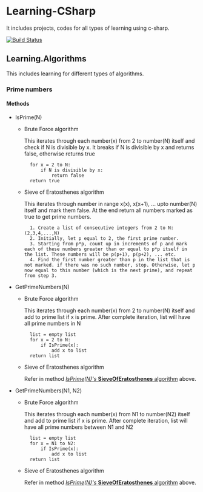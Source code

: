 # Learning-CSharp
It includes projects, codes for all types of learning using c-sharp. 

[![Build Status](https://dev.azure.com/agarwalpeeush/Learning/_apis/build/status/agarwal-peeush.Learning?branchName=master)](https://dev.azure.com/agarwalpeeush/Learning/_build/latest?definitionId=1&branchName=master)

## Learning.Algorithms
This includes learning for different types of algorithms. 

### Prime numbers

#### Methods
+ IsPrime(N)
    * Brute Force algorithm
    
       This iterates through each number(x) from 2 to number(N) itself and check if N is divisible by x. It breaks if N is divisible by x and returns false, otherwise returns true

            for x = 2 to N:
                if N is divisible by x:
                    return false
            return true

    * Sieve of Eratosthenes algorithm
    
        This iterates through number in range x(x), x(x+1), ... upto number(N) itself and mark them false. At the end return all numbers marked as true to get prime numbers. 

            1. Create a list of consecutive integers from 2 to N: (2,3,4,...,N)
            2. Initially, let p equal to 2, the first prime number.
            3. Starting from p*p, count up in increments of p and mark each of these numbers greater than or equal to p*p itself in the list. These numbers will be p(p+1), p(p+2), ... etc.
            4. Find the first number greater than p in the list that is not marked. if there was no such number, stop. Otherwise, let p now equal to this number (which is the next prime), and repeat from step 3.

+ GetPrimeNumbers(N)
    * Brute Force algorithm
    
        This iterates through each number(x) from 2 to number(N) itself and add to prime list if x is prime. After complete iteration, list will have all prime numbers in N

            list = empty list
            for x = 2 to N:
                if IsPrime(x):
                    add x to list
            return list

    * Sieve of Eratosthenes algorithm
        
        Refer in method [_IsPrime(N)'s_ __SieveOfEratosthenes__ algorithm](#methods) above.

+ GetPrimeNumbers(N1, N2)
    * Brute Force algorithm

        This iterates through each number(x) from N1 to number(N2) itself and add to prime list if x is prime. After complete iteration, list will have all prime numbers between N1 and N2

            list = empty list
            for x = N1 to N2:
                if IsPrime(x):
                    add x to list
            return list

    * Sieve of Eratosthenes algorithm
    
        Refer in method [_IsPrime(N)'s_ __SieveOfEratosthenes__ algorithm](#methods) above.
